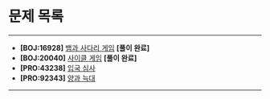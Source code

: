 # 문제 목록

---

- **[BOJ:16928]** [뱀과 사다리 게임](https://www.acmicpc.net/problem/16928) **[풀이 완료]**
- **[BOJ:20040]** [사이클 게임](https://www.acmicpc.net/problem/20040) **[풀이 완료]**
- **[PRO:43238]** [입국 심사](https://school.programmers.co.kr/learn/courses/30/lessons/43238)
- **[PRO:92343]** [양과 늑대](https://school.programmers.co.kr/learn/courses/30/lessons/92343)

---
